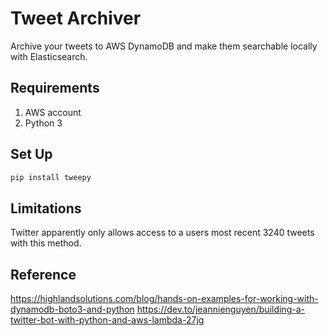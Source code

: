# Tweet Archiver

Archive your tweets to AWS DynamoDB and make them searchable locally with Elasticsearch.

## Requirements

1. AWS account
2. Python 3

## Set Up

```bash
pip install tweepy
```

## Limitations

Twitter apparently only allows access to a users most recent 3240 tweets with this method.

## Reference

https://highlandsolutions.com/blog/hands-on-examples-for-working-with-dynamodb-boto3-and-python
https://dev.to/jeannienguyen/building-a-twitter-bot-with-python-and-aws-lambda-27jg
